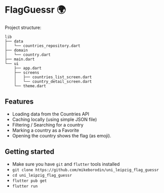 # FlagGuessr 🌍

Project structure:


```
lib
├── data
│   └── countries_repository.dart
├── domain
│   └── country.dart
├── main.dart
└── ui
    ├── app.dart
    ├── screens
    │   ├── countries_list_screen.dart
    │   └── country_detail_screen.dart
    └── theme.dart
```

## Features
* Loading data from the Countries API
* Caching locally (using simple JSON file)
* Filtering / Searching for a country
* Marking a country as a Favorite
* Opening the country shows the flag (as emoji).


## Getting started
* Make sure you have `git` and `flutter` tools installed
* `git clone https://github.com/mikeborodin/uni_leipzig_flag_guessr`
* `cd uni_leipzig_flag_guessr`
* `flutter pub get`
* `flutter run`
